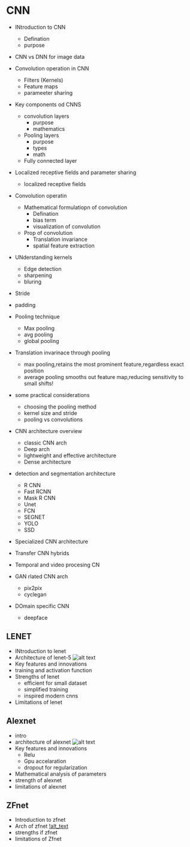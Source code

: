 # CNN

- INtroduction to CNN
  - Defination
  - purpose
- CNN vs DNN for image data
- Convolution operation in CNN
  - Filters (Kernels)
  - Feature maps
  - parameeter sharing
- Key components od CNNS
  - convolution layers
    - purpose
    - mathematics
  - Pooling layers
    - purpose
    - types
    - math
  - Fully connected layer

- Localized receptive fields and parameter sharing
  - localized receptive fields
- Convolution operatin
  - Mathematical formulatiopn of convolution
    - Defination
    - bias term
    - visualization of convolution
  - Prop of convolution
    - Translation invariance
    - spatial feature extraction
- UNderstanding kernels
  - Edge detection
  - sharpening
  - bluring
- Stride
- padding

- Pooling technique
  - Max pooling
  - avg pooling
  - global pooling
- Translation invarinace through pooling
  - max pooling,retains the most prominent feature,regardless exact position
  - average pooling smooths out feature map,reducing sensitivity to small shifts!

- some practical considerations
  - choosing the pooling method
  - kernel size and stride
  - pooling vs convolutions
- CNN architecture overview
  - classic CNN arch
  - Deep arch
  - lightweight and effective architecture
  - Dense architecture
- detection and segmentation architecture
  - R CNN
  - Fast RCNN
  - Mask R CNN
  - Unet
  - FCN
  - SEGNET
  - YOLO
  - SSD
- Specialized CNN architecture
- Transfer CNN hybrids
- Temporal and video procesing CN
- GAN rlated CNN arch
  - pix2pix
  - cyclegan
- DOmain specific CNN
  - deepface

## LENET
- INtroduction to lenet
- Architecture of lenet-5
![alt text](https://media.geeksforgeeks.org/wp-content/uploads/20240524180818/lenet-min.PNG)
- Key features and innovations
- training and activation function
- Strengths of lenet
  - efficient for small dataset
  - simplified training
  - inspired modern cnns
- Limitations of lenet

## Alexnet 
- intro
- architecture of alexnet
![alt text](https://upload.wikimedia.org/wikipedia/commons/a/ad/AlexNet_block_diagram.svg)
- Key features and innovations
  - Relu
  - Gpu accelaration
  - dropout for regularization
- Mathematical analysis of parameters
- strength of alexnet
- limitations of alexnet

## ZFnet
- Introduction to zfnet
- Arch of zfnet
[!alt_text](https://miro.medium.com/v2/resize:fit:1400/format:webp/1*tOUT7XvMctngGQwCHu_woA.png)
- strengths if zfnet
- limitations of Zfnet
